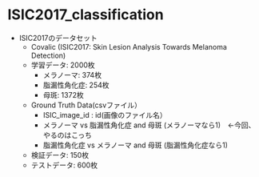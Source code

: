 # ISIC2017_classification
- ISIC2017のデータセット
  - Covalic (ISIC2017: Skin Lesion Analysis Towards Melanoma Detection)
  - 学習データ: 2000枚
    - メラノーマ: 374枚
    - 脂漏性角化症: 254枚
    - 母斑: 1372枚
   - Ground Truth Data(csvファイル）
      - ISIC_image_id : id(画像のファイル名）
      - メラノーマ vs 脂漏性角化症 and 母斑 (メラノーマなら1)　←今回、やるのはこっち
      - 脂漏性角化症 vs メラノーマ and 母斑 (脂漏性角化症なら1)
   - 検証データ: 150枚
   - テストデータ: 600枚
   
